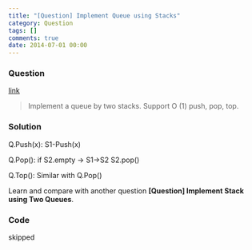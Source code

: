 ```yaml
---
title: "[Question] Implement Queue using Stacks"
category: Question
tags: []
comments: true
date: 2014-07-01 00:00
---
```



### Question

[link](http://www.geeksforgeeks.org/queue-using-stacks/)

> Implement a queue by two stacks. Support O (1) push, pop, top.

### Solution

Q.Push(x): S1-Push(x)

Q.Pop(): if S2.empty -> S1->S2 S2.pop()

Q.Top(): Similar with Q.Pop()

Learn and compare with another question **[Question] Implement Stack using Two Queues**.

### Code

skipped
